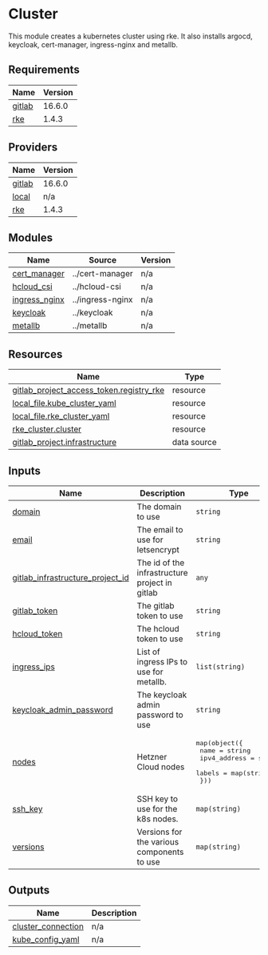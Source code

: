 # Cluster

This module creates a kubernetes cluster using rke.
It also installs argocd, keycloak, cert-manager, ingress-nginx and metallb.

## Requirements

| Name | Version |
|------|---------|
| <a name="requirement_gitlab"></a> [gitlab](#requirement\_gitlab) | 16.6.0 |
| <a name="requirement_rke"></a> [rke](#requirement\_rke) | 1.4.3 |

## Providers

| Name | Version |
|------|---------|
| <a name="provider_gitlab"></a> [gitlab](#provider\_gitlab) | 16.6.0 |
| <a name="provider_local"></a> [local](#provider\_local) | n/a |
| <a name="provider_rke"></a> [rke](#provider\_rke) | 1.4.3 |

## Modules

| Name | Source | Version |
|------|--------|---------|
| <a name="module_cert_manager"></a> [cert\_manager](#module\_cert\_manager) | ../cert-manager | n/a |
| <a name="module_hcloud_csi"></a> [hcloud\_csi](#module\_hcloud\_csi) | ../hcloud-csi | n/a |
| <a name="module_ingress_nginx"></a> [ingress\_nginx](#module\_ingress\_nginx) | ../ingress-nginx | n/a |
| <a name="module_keycloak"></a> [keycloak](#module\_keycloak) | ../keycloak | n/a |
| <a name="module_metallb"></a> [metallb](#module\_metallb) | ../metallb | n/a |

## Resources

| Name | Type |
|------|------|
| [gitlab_project_access_token.registry_rke](https://registry.terraform.io/providers/gitlabhq/gitlab/16.6.0/docs/resources/project_access_token) | resource |
| [local_file.kube_cluster_yaml](https://registry.terraform.io/providers/hashicorp/local/latest/docs/resources/file) | resource |
| [local_file.rke_cluster_yaml](https://registry.terraform.io/providers/hashicorp/local/latest/docs/resources/file) | resource |
| [rke_cluster.cluster](https://registry.terraform.io/providers/rancher/rke/1.4.3/docs/resources/cluster) | resource |
| [gitlab_project.infrastructure](https://registry.terraform.io/providers/gitlabhq/gitlab/16.6.0/docs/data-sources/project) | data source |

## Inputs

| Name | Description | Type | Default | Required |
|------|-------------|------|---------|:--------:|
| <a name="input_domain"></a> [domain](#input\_domain) | The domain to use | `string` | n/a | yes |
| <a name="input_email"></a> [email](#input\_email) | The email to use for letsencrypt | `string` | n/a | yes |
| <a name="input_gitlab_infrastructure_project_id"></a> [gitlab\_infrastructure\_project\_id](#input\_gitlab\_infrastructure\_project\_id) | The id of the infrastructure project in gitlab | `any` | n/a | yes |
| <a name="input_gitlab_token"></a> [gitlab\_token](#input\_gitlab\_token) | The gitlab token to use | `string` | n/a | yes |
| <a name="input_hcloud_token"></a> [hcloud\_token](#input\_hcloud\_token) | The hcloud token to use | `string` | n/a | yes |
| <a name="input_ingress_ips"></a> [ingress\_ips](#input\_ingress\_ips) | List of ingress IPs to use for metallb. | `list(string)` | `[]` | no |
| <a name="input_keycloak_admin_password"></a> [keycloak\_admin\_password](#input\_keycloak\_admin\_password) | The keycloak admin password to use | `string` | n/a | yes |
| <a name="input_nodes"></a> [nodes](#input\_nodes) | Hetzner Cloud nodes | <pre>map(object({<br>    name          = string<br>    ipv4_address  = string<br>    labels        = map(string)<br>  }))</pre> | n/a | yes |
| <a name="input_ssh_key"></a> [ssh\_key](#input\_ssh\_key) | SSH key to use for the k8s nodes. | `map(string)` | n/a | yes |
| <a name="input_versions"></a> [versions](#input\_versions) | Versions for the various components to use | `map(string)` | n/a | yes |

## Outputs

| Name | Description |
|------|-------------|
| <a name="output_cluster_connection"></a> [cluster\_connection](#output\_cluster\_connection) | n/a |
| <a name="output_kube_config_yaml"></a> [kube\_config\_yaml](#output\_kube\_config\_yaml) | n/a |
